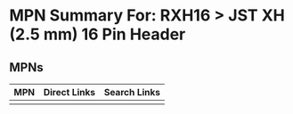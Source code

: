



# MPN Summary For: RXH16 > JST XH (2.5 mm) 16 Pin Header

## MPNs
  

|MPN|Direct Links|Search Links|
| :--- | :--- | :--- |
||||
